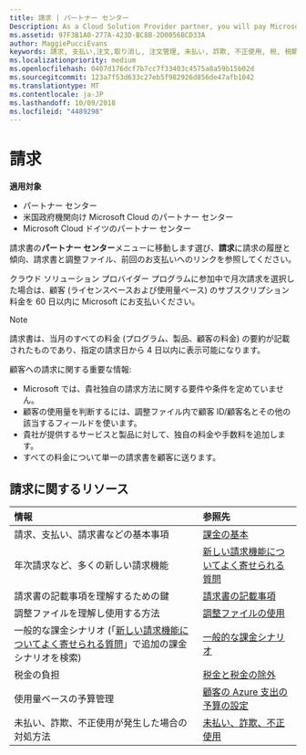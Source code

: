 ```yaml
---
title: 請求 | パートナー センター
Description: As a Cloud Solution Provider partner, you will pay Microsoft 60 days in arrears for the license-based and usage-based subscriptions of your customers.
ms.assetid: 97F3B1A0-277A-423D-BC8B-2D0056BCD33A
author: MaggiePucciEvans
keywords: 請求, 支払い,注文,取り消し, 注文管理, 未払い, 詐欺, 不正使用, 税, 税額控除, 調整ファイル, 調整用のファイル
ms.localizationpriority: medium
ms.openlocfilehash: 0407d176dcf7b7cc7f33403c4575a8a59b15b02d
ms.sourcegitcommit: 123a7f53d633c27eb5f982926d856de47afb1042
ms.translationtype: MT
ms.contentlocale: ja-JP
ms.lasthandoff: 10/09/2018
ms.locfileid: "4489298"
---
```

# <a name="billing"></a>請求

**適用対象**

-  パートナー センター
-  米国政府機関向け Microsoft Cloud のパートナー センター
-  Microsoft Cloud ドイツのパートナー センター

請求書の**パートナー センター**メニューに移動します選び、**請求**に請求の履歴と傾向、請求書と調整ファイル、前回のお支払いへのリンクを参照してください。

クラウド ソリューション プロバイダー プログラムに参加中で月次請求を選択した場合は、顧客 (ライセンスベースおよび使用量ベース) のサブスクリプション料金を 60 日以内に Microsoft にお支払いください。

> [!NOTE]  
> 請求書は、当月のすべての料金 (プログラム、製品、顧客の料金) の要約が記載されたものであり、指定の請求日から 4 日以内に表示可能になります。

顧客への請求に関する重要な情報:

-   Microsoft では、貴社独自の請求方法に関する要件や条件を定めていません。
-   顧客の使用量を判断するには、調整ファイル内で顧客 ID/顧客名とその他の該当するフィールドを使います。
-   貴社が提供するサービスと製品に対して、独自の料金や手数料を追加します。
-   すべての料金について単一の請求書を顧客に送ります。

## <a name="billing-resources"></a>請求に関するリソース
|**情報**   |**参照先**    |
|:-----------------------------|:-----------------|
|請求、支払い、請求書などの基本事項   |[課金の基本](billing-basics.md)
|年次請求など、多くの新しい請求機能   |[新しい請求機能についてよく寄せられる質問](faq-about-new-billing-features.md)|
|請求書の記載事項を理解するための鍵   |[請求書の記載事項](read-your-bill.md)   |
|調整ファイルを理解し使用する方法   |[調整ファイルの使用](use-the-reconciliation-files.md)|
|一般的な課金シナリオ (「[新しい請求機能についてよく寄せられる質問](faq-about-new-billing-features.md)」で追加の課金シナリオを検索)|[一般的な課金シナリオ](common-billing-scenarios.md)|
|税金の負担   | [税金と税金の除外](tax-and-tax-exemptions.md)|
|使用量ベースの予算管理    |[顧客の Azure 支出の予算の設定](set-an-azure-spending-budget-for-your-customers.md)|
|未払い、詐欺、不正使用が発生した場合の対処方法   |[未払い、詐欺、不正使用](non-payment--fraud--or-misuse.md)|




















